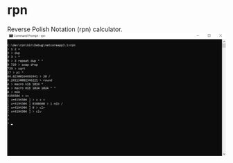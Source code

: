 # rpn
Reverse Polish Notation (rpn) calculator.
![alt text](https://github.com/melihercan/ReversePolishNotationCalculator/blob/master/rpn.png)

